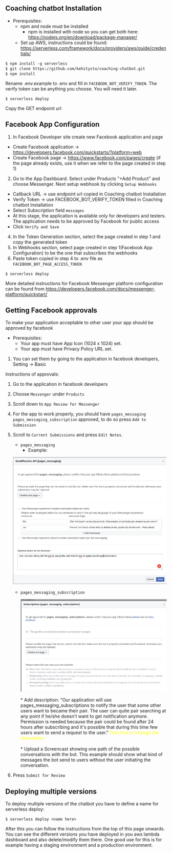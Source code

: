 ## Coaching chatbot Installation
 - Prerequisites:
    * npm and node must be installed
      * npm is installed with node so you can get both here: https://nodejs.org/en/download/package-manager/
    * Set up AWS, instructions could be found: https://serverless.com/framework/docs/providers/aws/guide/credentials/
```
$ npm install -g serverless
$ git clone https://github.com/kehitysto/coaching-chatbot.git
$ npm install
```
Rename .env.example to .env and fill in `FACEBOOK_BOT_VERIFY_TOKEN`. The verify token can be anything you choose. You will need it later.

```
$ serverless deploy
```
Copy the GET endpoint url

## Facebook App Configuration



1. In Facebook Developer site create new Facebook application and page
  * Create Facebook application -> https://developers.facebook.com/quickstarts/?platform=web
  * Create Facebook page -> https://www.facebook.com/pages/create (if the page already exists, use it when we refer to the page created in step 1)
2. Go to the App Dashboard. Select under Products "+Add Product" and choose Messenger.  Next setup webhook by clicking `Setup Webhooks`
  * Callback URL -> use endpoint url copied in Coaching chatbot Installation
  * Verify Token -> use FACEBOOK_BOT_VERIFY_TOKEN filled in Coaching chatbot Installation
  * Select Subscription field `messages`
  * At this stage, the application is available only for developers and testers. The application needs to be approved by Facebook for public access
  * Click `Verify and Save`
4. In the Token Generation section, select the page created in step 1 and copy the generated token
5. In Webhooks section, select page created in step 1(Facebook App Configuration) to be the one that subscribes the webhooks
6. Paste token copied in step 4 to .env file as `FACEBOOK_BOT_PAGE_ACCESS_TOKEN`
```
$ serverless deploy
```
More detailed instructions for Facebook Messenger platform configuration can be found from https://developers.facebook.com/docs/messenger-platform/quickstart/



## Getting Facebook approvals

To make your application acceptable to other user your app should be approved by facebook  

- Prerequisites:
  * Your app must have App Icon (1024 x 1024) set.
  * Your app must have Privacy Policy URL set.
1. You can set them by going to the application in facebook developers, Setting -> Basic


Instructions of approvals:
1. Go to the application in facebook developers
2. Choose `Messenger` under `Products`
3. Scroll down to `App Review for Messenger`
4. For the app to work properly, you should have `pages_messaging` `pages_messaging_subscription` approved, to do so press `Add to Submission`
5. Scroll to `Current Submissions` and press `Edit Notes`.
    * `pages_messaging`
      * Example:
    <p align="center"><img src="/img/page-messaging.png" alt="Pages messaging"/></p>
    
    * `pages_messaging_subscription`  
        <p align="center"><img src="/img/pages-messaging-subscription.png" alt="Pages messaging"/></p>
        * Add description:
        "Our application will use pages_messaging_subscriptions to notify the user that some other users want to became their pair. The user can quite pair searching at any point if he/she doesn't want to get notification anymore.  Permission is needed because the pair could be found after 24 hours after subscribing and it's possible that during this time few users want to send a request to the user."
        <span style="color : yellow">  Feel free to change the description </span></br></br>
        * Upload a Screencast showing one path of the possible conversations with the bot. This example should show what kind of messages the bot send to users without the user initiating the conversation.
6. Press `Submit for Review`



## Deploying multiple versions

To deploy multiple versions of the chatbot you have to define a name for serverless deploy:

```
$ serverless deploy <name here>
```

After this you can follow the instructions from the top of this page onwards. You can see the different versions you have deployed in you aws lambda dashboard and also delete/modify them there. One good use for this is for example having a staging environment and a production environment.
